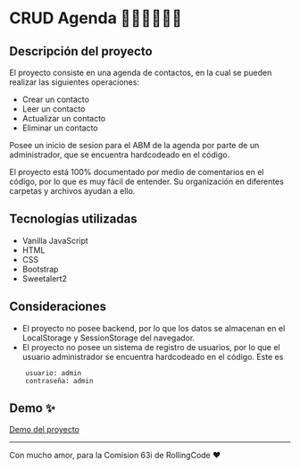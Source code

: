# CRUD Agenda 📒👨🏼‍💻👨🏼

## Descripción del proyecto

El proyecto consiste en una agenda de contactos, en la cual se pueden realizar las siguientes operaciones:

- Crear un contacto
- Leer un contacto
- Actualizar un contacto
- Eliminar un contacto

Posee un inicio de sesion para el ABM de la agenda por parte de un administrador, que se encuentra hardcodeado en el código.

El proyecto está 100% documentado por medio de comentarios en el código, por lo que es muy fácil de entender. Su organización en diferentes carpetas y archivos ayudan a ello.

## Tecnologías utilizadas

- Vanilla JavaScript
- HTML
- CSS
- Bootstrap
- Sweetalert2

## Consideraciones

- El proyecto no posee backend, por lo que los datos se almacenan en el LocalStorage y SessionStorage del navegador.
- El proyecto no posee un sistema de registro de usuarios, por lo que el usuario administrador se encuentra hardcodeado en el código. Este es

```
    usuario: admin
    contraseña: admin
```

## Demo ✨

[Demo del proyecto](https://agenda-crud-63i.netlify.app)

---

Con mucho amor, para la Comision 63i de RollingCode ❤️
